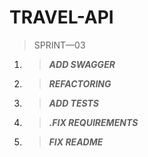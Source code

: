 # TRAVEL-API
>SPRINT—03
1.   > ___ADD SWAGGER___

2.   > ___REFACTORING___

3.   > ___ADD TESTS___     

4.   >___.FIX REQUIREMENTS___

5.   >___FIX README___